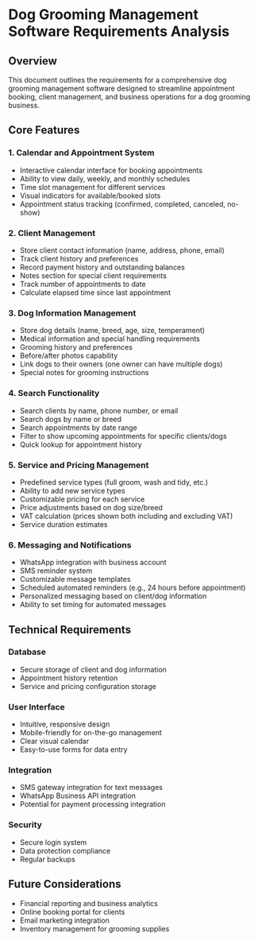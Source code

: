 # Dog Grooming Management Software Requirements Analysis

## Overview
This document outlines the requirements for a comprehensive dog grooming management software designed to streamline appointment booking, client management, and business operations for a dog grooming business.

## Core Features

### 1. Calendar and Appointment System
- Interactive calendar interface for booking appointments
- Ability to view daily, weekly, and monthly schedules
- Time slot management for different services
- Visual indicators for available/booked slots
- Appointment status tracking (confirmed, completed, canceled, no-show)

### 2. Client Management
- Store client contact information (name, address, phone, email)
- Track client history and preferences
- Record payment history and outstanding balances
- Notes section for special client requirements
- Track number of appointments to date
- Calculate elapsed time since last appointment

### 3. Dog Information Management
- Store dog details (name, breed, age, size, temperament)
- Medical information and special handling requirements
- Grooming history and preferences
- Before/after photos capability
- Link dogs to their owners (one owner can have multiple dogs)
- Special notes for grooming instructions

### 4. Search Functionality
- Search clients by name, phone number, or email
- Search dogs by name or breed
- Search appointments by date range
- Filter to show upcoming appointments for specific clients/dogs
- Quick lookup for appointment history

### 5. Service and Pricing Management
- Predefined service types (full groom, wash and tidy, etc.)
- Ability to add new service types
- Customizable pricing for each service
- Price adjustments based on dog size/breed
- VAT calculation (prices shown both including and excluding VAT)
- Service duration estimates

### 6. Messaging and Notifications
- WhatsApp integration with business account
- SMS reminder system
- Customizable message templates
- Scheduled automated reminders (e.g., 24 hours before appointment)
- Personalized messaging based on client/dog information
- Ability to set timing for automated messages

## Technical Requirements

### Database
- Secure storage of client and dog information
- Appointment history retention
- Service and pricing configuration storage

### User Interface
- Intuitive, responsive design
- Mobile-friendly for on-the-go management
- Clear visual calendar
- Easy-to-use forms for data entry

### Integration
- SMS gateway integration for text messages
- WhatsApp Business API integration
- Potential for payment processing integration

### Security
- Secure login system
- Data protection compliance
- Regular backups

## Future Considerations
- Financial reporting and business analytics
- Online booking portal for clients
- Email marketing integration
- Inventory management for grooming supplies
